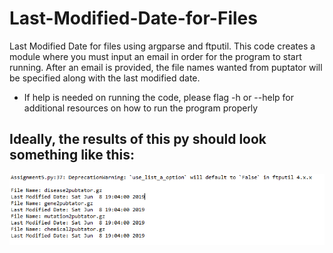 # Last-Modified-Date-for-Files
Last Modified Date for files using argparse and ftputil. This code creates a module where you must input an email in order for the program to start running. After an email is provided, the file names wanted from puptator will be specified along with the last modified date.

* If help is needed on running the code, please flag -h or --help for additional resources on how to run the program properly

## Ideally, the results of this py should look something like this:
![endresults](endresults.PNG)
